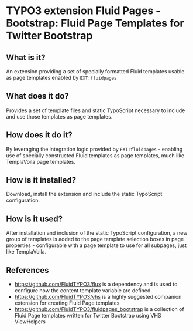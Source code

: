 TYPO3 extension Fluid Pages - Bootstrap: Fluid Page Templates for Twitter Bootstrap
===================================================================================

## What is it?

An extension providing a set of specially formatted Fluid templates usable as page templates enabled by `EXT:fluidpages`

## What does it do?

Provides a set of template files and static TypoScript necessary to include and use those templates as page templates.

## How does it do it?

By leveraging the integration logic provided by `EXT:fluidpages` - enabling use of specially constructed Fluid templates as
page templates, much like TemplaVoila page templates.

## How is it installed?

Download, install the extension and include the static TypoScript configuration.

## How is it used?

After installation and inclusion of the static TypoScript configuration, a new group of templates is added to the page template
selection boxes in page properties - configurable with a page template to use for all subpages, just like TemplaVoila.

## References

* https://github.com/FluidTYPO3/flux is a dependency and is used to configure how the content template variable are defined.
* https://github.com/FluidTYPO3/vhs is a highly suggested companion extension for creating Fluid Page templates
* https://github.com/FluidTYPO3/fluidpages_bootstrap is a collection of Fluid Page templates written for Twitter Bootstrap using
  VHS ViewHelpers

